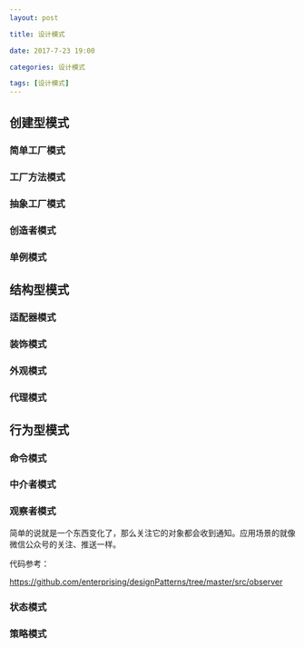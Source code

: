 ```yaml
---
layout: post

title: 设计模式

date: 2017-7-23 19:00

categories: 设计模式

tags: [设计模式]
---
```




## 创建型模式

### 简单工厂模式

### 工厂方法模式

### 抽象工厂模式

### 创造者模式

### 单例模式



## 结构型模式

### 适配器模式

### 装饰模式

### 外观模式

### 代理模式



## 行为型模式

### 命令模式

### 中介者模式

### 观察者模式

简单的说就是一个东西变化了，那么关注它的对象都会收到通知。应用场景的就像 微信公众号的关注、推送一样。

代码参考：

<https://github.com/enterprising/designPatterns/tree/master/src/observer>

### 状态模式

### 策略模式

